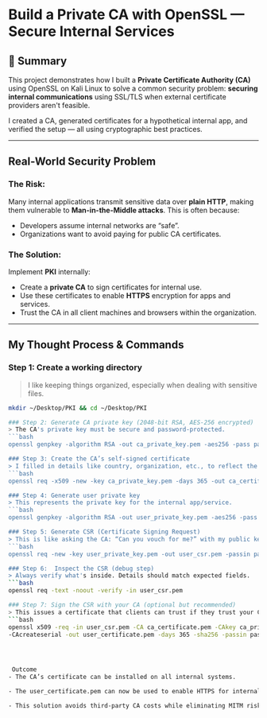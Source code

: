 #  Build a Private CA with OpenSSL — Secure Internal Services

## 📘 Summary

This project demonstrates how I built a **Private Certificate Authority (CA)** using OpenSSL on Kali Linux to solve a common security problem: **securing internal communications** using SSL/TLS when external certificate providers aren't feasible.

I created a CA, generated certificates for a hypothetical internal app, and verified the setup — all using cryptographic best practices.

---

##  Real-World Security Problem

### The Risk:
Many internal applications transmit sensitive data over **plain HTTP**, making them vulnerable to **Man-in-the-Middle attacks**. This is often because:

- Developers assume internal networks are “safe”.
- Organizations want to avoid paying for public CA certificates.

###  The Solution:
Implement **PKI** internally:
- Create a **private CA** to sign certificates for internal use.
- Use these certificates to enable **HTTPS** encryption for apps and services.
- Trust the CA in all client machines and browsers within the organization.

---

##  My Thought Process & Commands

### Step 1: Create a working directory
> I like keeping things organized, especially when dealing with sensitive files.
```bash
mkdir ~/Desktop/PKI && cd ~/Desktop/PKI

### Step 2: Generate CA private key (2048-bit RSA, AES-256 encrypted)
> The CA's private key must be secure and password-protected.
```bash
openssl genpkey -algorithm RSA -out ca_private_key.pem -aes256 -pass pass:altschool

### Step 3: Create the CA’s self-signed certificate
> I filled in details like country, organization, etc., to reflect the issuer.
```bash
openssl req -x509 -new -key ca_private_key.pem -days 365 -out ca_certificate.pem -passin pass:altschool

### Step 4: Generate user private key
> This represents the private key for the internal app/service.
```bash
openssl genpkey -algorithm RSA -out user_private_key.pem -aes256 -pass pass:altschool

### Step 5: Generate CSR (Certificate Signing Request)
> This is like asking the CA: “Can you vouch for me?” with my public key and ID.
```bash
openssl req -new -key user_private_key.pem -out user_csr.pem -passin pass:altschool

### Step 6:  Inspect the CSR (debug step)
> Always verify what's inside. Details should match expected fields.
```bash
openssl req -text -noout -verify -in user_csr.pem

### Step 7: Sign the CSR with your CA (optional but recommended)
> This issues a certificate that clients can trust if they trust your CA.
```bash
openssl x509 -req -in user_csr.pem -CA ca_certificate.pem -CAkey ca_private_key.pem \
-CAcreateserial -out user_certificate.pem -days 365 -sha256 -passin pass:altschool




 Outcome
- The CA’s certificate can be installed on all internal systems.

- The user_certificate.pem can now be used to enable HTTPS for internal services.

- This solution avoids third-party CA costs while eliminating MITM risks.

